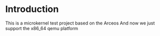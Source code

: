 # Introduction
This is a microkernel test project based on the Arceos
And now we just support the x86_64 qemu platform